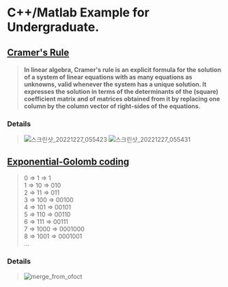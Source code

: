 # C++/Matlab Example for Undergraduate.  

## [Cramer's Rule](https://en.wikipedia.org/wiki/Cramer%27s_rule)  
 > #### In linear algebra, Cramer's rule is an explicit formula for the solution of a system of linear equations with as many equations as unknowns, valid whenever the system has a unique solution. It expresses the solution in terms of the determinants of the (square) coefficient matrix and of matrices obtained from it by replacing one column by the column vector of right-sides of the equations.  
### Details
 > ![스크린샷_20221227_055423](https://user-images.githubusercontent.com/49416429/209582824-d73f6352-161f-45a4-a706-4d415dd90fc0.png)
 > ![스크린샷_20221227_055431](https://user-images.githubusercontent.com/49416429/209582831-3abecea8-f7cf-49f0-852d-7be15b8b9e6a.png)


## [Exponential-Golomb coding](https://en.wikipedia.org/wiki/Exponential-Golomb_coding)  
 > 0 ⇒ 1 ⇒ 1  
 > 1 ⇒ 10 ⇒ 010  
 > 2 ⇒ 11 ⇒ 011  
 > 3 ⇒ 100 ⇒ 00100  
 > 4 ⇒ 101 ⇒ 00101  
 > 5 ⇒ 110 ⇒ 00110  
 > 6 ⇒ 111 ⇒ 00111  
 > 7 ⇒ 1000 ⇒ 0001000  
 > 8 ⇒ 1001 ⇒ 0001001  
 > ...  
  
### Details  
 > ![merge_from_ofoct](https://user-images.githubusercontent.com/49416429/209583066-c7c6ca4e-02b8-44c1-9a14-389a4bf01f8e.jpg)


